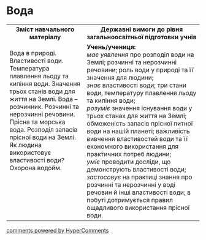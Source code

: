 <div id="hypercomments_widget" class="js-hypercomments-widget invisible"></div>

Вода
=============================================

<table>
  <tr>
    <td width="40%" align="center"><b>Зміст навчального матеріалу<b></td>
    <td width="60%" align="center"><b>Державні вимоги до рівня загальноосвітньої підготовки учнів</b></td>
  </tr>
  <tr>
    <td width="40%" style="vertical-align:top !important;">
        <p>Вода в природі. Властивості води. Температура плавлення льоду та кипіння води. Значення трьох станів води для життя на Землі. Вода – розчинник. Розчинні та нерозчинні речовини. Прісна та морська вода. Розподіл запасів прісної води на Землі. Як людина використовує властивості води?  Охорона водойм.</p>
    </td>
    <td width="60%" style="vertical-align:top !important;">
    <b>Учень/учениця:</b><br>
    <i>має уявлення</i>  про розподіл води на Землі; розчинні та нерозчинні речовини;   роль води у природі та її значення для людини;<br>
    <i>знає</i>  властивості води; три стани води, температуру плавлення льоду та кипіння води;<br>
    <i>розуміє</i> значення існування води у трьох станах для життя на Землі; обмеженість запасів прісної питної води на нашій планеті; важливість вивчення властивостей води та її економного використання для практичних потреб людини;<br>
    <i>уміє</i> проводити досліди, що демонструють властивості води;<br>
    <i>застосовує</i>  на практиці знання про розчинні та нерозчинні у воді речовин й інші властивості води; в побуті дотримується правил ощадливого використання прісної води.
	</td>
  </tr>
</table>

<div class="js-hypercomments-container">
<a href="http://hypercomments.com" class="hc-link" title="comments widget">comments powered by HyperComments</a>
</div>